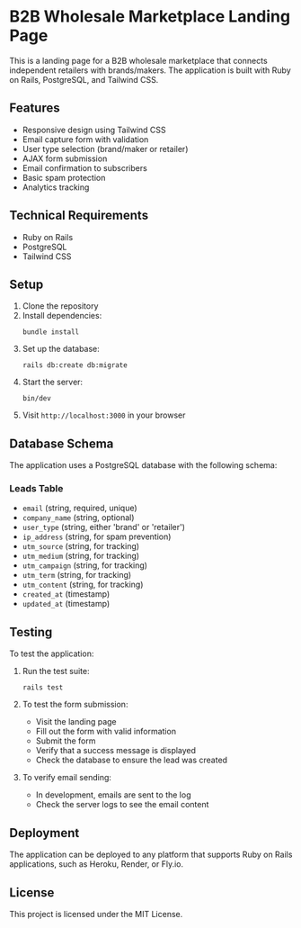 # B2B Wholesale Marketplace Landing Page

This is a landing page for a B2B wholesale marketplace that connects independent retailers with brands/makers. The application is built with Ruby on Rails, PostgreSQL, and Tailwind CSS.

## Features

- Responsive design using Tailwind CSS
- Email capture form with validation
- User type selection (brand/maker or retailer)
- AJAX form submission
- Email confirmation to subscribers
- Basic spam protection
- Analytics tracking

## Technical Requirements

- Ruby on Rails
- PostgreSQL
- Tailwind CSS

## Setup

1. Clone the repository
2. Install dependencies:
   ```
   bundle install
   ```
3. Set up the database:
   ```
   rails db:create db:migrate
   ```
4. Start the server:
   ```
   bin/dev
   ```
5. Visit `http://localhost:3000` in your browser

## Database Schema

The application uses a PostgreSQL database with the following schema:

### Leads Table

- `email` (string, required, unique)
- `company_name` (string, optional)
- `user_type` (string, either 'brand' or 'retailer')
- `ip_address` (string, for spam prevention)
- `utm_source` (string, for tracking)
- `utm_medium` (string, for tracking)
- `utm_campaign` (string, for tracking)
- `utm_term` (string, for tracking)
- `utm_content` (string, for tracking)
- `created_at` (timestamp)
- `updated_at` (timestamp)

## Testing

To test the application:

1. Run the test suite:
   ```
   rails test
   ```

2. To test the form submission:
   - Visit the landing page
   - Fill out the form with valid information
   - Submit the form
   - Verify that a success message is displayed
   - Check the database to ensure the lead was created

3. To verify email sending:
   - In development, emails are sent to the log
   - Check the server logs to see the email content

## Deployment

The application can be deployed to any platform that supports Ruby on Rails applications, such as Heroku, Render, or Fly.io.

## License

This project is licensed under the MIT License.
